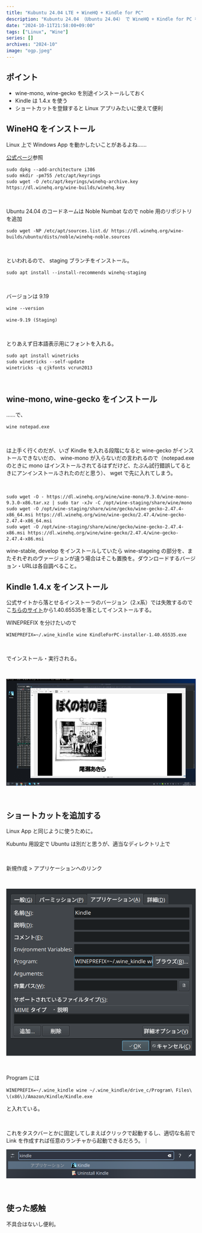 ```yaml
---
title: "Kubuntu 24.04 LTE + WineHQ + Kindle for PC"
description: "Kubuntu 24.04 （Ubuntu 24.04） で WineHQ + Kindle for PC をインストールする手順 "
date: "2024-10-11T21:58:00+09:00"
tags: ["Linux", "Wine"]
series: []
archives: "2024-10"
image: "ogp.jpeg"
---
```



## ポイント

- wine-mono, wine-gecko を別途インストールしておく
- Kindle は 1.4.x  を使う
- ショートカットを登録すると Linux アプリみたいに使えて便利

## WineHQ をインストール

Linux 上で Windows App を動かしたいことがあるよね……

[公式ページ](https://gitlab.winehq.org/wine/wine/-/wikis/Debian-Ubuntu)参照


```shell
sudo dpkg --add-architecture i386
sudo mkdir -pm755 /etc/apt/keyrings
sudo wget -O /etc/apt/keyrings/winehq-archive.key https://dl.winehq.org/wine-builds/winehq.key

```

<br/>

Ubuntu 24.04 のコードネームは Noble Numbat なので noble 用のリポジトリを追加


```shell
sudo wget -NP /etc/apt/sources.list.d/ https://dl.winehq.org/wine-builds/ubuntu/dists/noble/winehq-noble.sources
```

<br/>

といわれるので、 staging ブランチをインストール。


```shell
sudo apt install --install-recommends winehq-staging
```

<br/>

バージョンは 9.19


```shell
wine --version
```

`wine-9.19 (Staging)`

<br/>

とりあえず日本語表示用にフォントを入れる。


```shell
sudo apt install winetricks
sudo winetricks --self-update
winetricks -q cjkfonts vcrun2013 

```

<br/>

## wine-mono, wine-gecko をインストール

……で、


```shell
wine notepad.exe
```

<br/>

は上手く行くのだが、いざ Kindle を入れる段階になると wine-gecko がインストールできないだの、 wine-mono が入らないだの言われるので（notepad.exe のときに mono はインストールされてるはずだけど、たぶん試行錯誤してるときにアンインストールされたのだと思う）、 wget で先に入れてしまう。

<br/>


```shell
sudo wget -O - https://dl.winehq.org/wine/wine-mono/9.3.0/wine-mono-9.3.0-x86.tar.xz | sudo tar -xJv -C /opt/wine-staging/share/wine/mono
sudo wget -O /opt/wine-staging/share/wine/gecko/wine-gecko-2.47.4-x86_64.msi https://dl.winehq.org/wine/wine-gecko/2.47.4/wine-gecko-2.47.4-x86_64.msi
sudo wget -O /opt/wine-staging/share/wine/gecko/wine-gecko-2.47.4-x86.msi https://dl.winehq.org/wine/wine-gecko/2.47.4/wine-gecko-2.47.4-x86.msi
```

wine-stable, develop をインストールしていたら wine-stageing の部分を、またそれぞれのヴァージョンが違う場合はそこも置換を。ダウンロードするバージョン・URLは各自調べること。

## Kindle 1.4.x をインストール

公式サイトから落とせるインストーラのバージョン（2.x系）では失敗するのでこ[ちらのサイト](https://kindle-for-pc.en.uptodown.com/windows/versions)から1.40.65535を落としてインストールする。

WINEPREFIX を分けたいので


```shell
WINEPREFIX=~/.wine_kindle wine KindleForPC-installer-1.40.65535.exe
```

<br/>

でインストール・実行される。

<br/>

![Screenshot_20241010_224255](85460ff8.png)

<br/>

## ショートカットを追加する

Linux App と同じように使うために。

Kubuntu 用設定で Ubuntu は別だと思うが、適当なディレクトリ上で

<br/>

新規作成 > アプリケーションへのリンク

<br/>

![2024-10-11_22-46](89447926.png)

<br/>

Program には

`WINEPREFIX=~/.wine_kindle wine ~/.wine_kindle/drive_c/Program\ Files\ \(x86\)/Amazon/Kindle/Kindle.exe`

と入れている。

<br/>

これをタスクバーとかに固定してしまえばクリックで起動するし、適切な名前で Link を作成すれば任意のランチャから起動できるだろう。｜

![2024-10-11_22-51](5889e3de.png)

<br/>

## 使った感触

不具合はないし便利。
